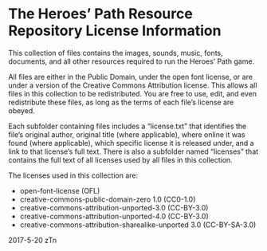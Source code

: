 # The Heroes’ Path Resource Repository License Information
This collection of files contains the images, sounds, music, fonts, documents, and all other resources required to run the Heroes’ Path game.

All files are either in the Public Domain, under the open font license, or are under a version of the Creative Commons Attribution license.  This allows all files in this collection to be redistributed.  You are free to use, edit, and even redistribute these files, as long as the terms of each file’s license are obeyed.

Each subfolder containing files includes a “license.txt” that identifies the file’s original author, original title (where applicable), where online it was found (where applicable), which specific license it is released under, and a link to that license’s full text.  There is also a subfolder named “licenses” that contains the full text of all licenses used by all files in this collection.

The licenses used in this collection are:
 * open-font-license (OFL)
 * creative-commons-public-domain-zero 1.0 (CC0-1.0)
 * creative-commons-attribution-unported-3.0 (CC-BY-3.0)
 * creative-commons-attribution-unported-4.0 (CC-BY-3.0)
 * creative-commons-attribution-sharealike-unported 3.0 (CC-BY-SA-3.0)
 
2017-5-20
zTn
